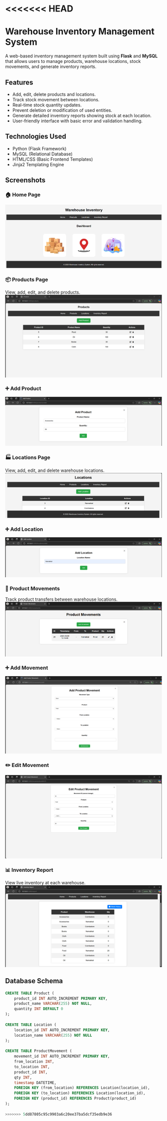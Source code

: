 <<<<<<< HEAD
=======
# Warehouse Inventory Management System

A web-based inventory management system built using **Flask** and **MySQL** that allows users to manage products, warehouse locations, stock movements, and generate inventory reports.

## Features

- Add, edit, delete products and locations.
- Track stock movement between locations.
- Real-time stock quantity updates.
- Prevent deletion or modification of used entities.
- Generate detailed inventory reports showing stock at each location.
- User-friendly interface with basic error and validation handling.

## Technologies Used

- Python (Flask Framework)
- MySQL (Relational Database)
- HTML/CSS (Basic Frontend Templates)
- Jinja2 Templating Engine

## Screenshots

### 🏠 Home Page
![Home](images/home.png)

### 📦 Products Page
View, add, edit, and delete products.
![Products](images/product.png)

### ➕ Add Product
![Add Product](images/add.png)

### 🏭 Locations Page
View, add, edit, and delete warehouse locations.
![Locations](images/locations.png)

### ➕ Add Location
![Add Location](images/addL.png)

### 🔁 Product Movements
Track product transfers between warehouse locations.
![Movements](images/History.png)

### ➕ Add Movement
![Add Movement](images/addM.png)

### ✏️ Edit Movement
![Edit Movement](images/editM.png)

### 📊 Inventory Report
View live inventory at each warehouse.
![Report](images/inventoryreport.png)

## Database Schema

```sql
CREATE TABLE Product (
    product_id INT AUTO_INCREMENT PRIMARY KEY,
    product_name VARCHAR(255) NOT NULL,
    quantity INT DEFAULT 0
);

CREATE TABLE Location (
    location_id INT AUTO_INCREMENT PRIMARY KEY,
    location_name VARCHAR(255) NOT NULL
);

CREATE TABLE ProductMovement (
    movement_id INT AUTO_INCREMENT PRIMARY KEY,
    from_location INT,
    to_location INT,
    product_id INT,
    qty INT,
    timestamp DATETIME,
    FOREIGN KEY (from_location) REFERENCES Location(location_id),
    FOREIGN KEY (to_location) REFERENCES Location(location_id),
    FOREIGN KEY (product_id) REFERENCES Product(product_id)
);

>>>>>>> 5dd87805c95c9903a6c20ee37ba5dcf35edb9e36
